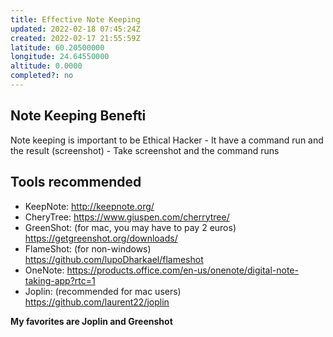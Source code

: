 ```yaml
---
title: Effective Note Keeping
updated: 2022-02-18 07:45:24Z
created: 2022-02-17 21:55:59Z
latitude: 60.20500000
longitude: 24.64550000
altitude: 0.0000
completed?: no
---
```


## Note Keeping Benefti

 Note keeping is important to be Ethical Hacker
    - It have a command run and the result (screenshot)
    - Take screenshot and the command runs
## Tools recommended
- KeepNote: http://keepnote.org/
- CheryTree: https://www.giuspen.com/cherrytree/
- GreenShot: (for mac, you may have to pay 2 euros)  https://getgreenshot.org/downloads/
- FlameShot: (for non-windows) https://github.com/lupoDharkael/flameshot
- OneNote: https://products.office.com/en-us/onenote/digital-note-taking-app?rtc=1
- Joplin: (recommended for mac users) https://github.com/laurent22/joplin

**My favorites are Joplin and Greenshot**

